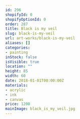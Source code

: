 ```yaml
---
id: 296
shopifyId: 0
shopifyOptionId: 0
order: 287
title: Black is my veil
slug: black-is-my-veil
url: art-works/black-is-my-veil
aliases: []
categories:
- painting
inStock: false
isVisible: true
location: ""
height: 85
width: 60
date: 2018-01-01T00:00:00Z
materials:
- acrylic
- ink
- canvas
price: 1200
mainImage: black_is_my_veil.jpg
---
```


